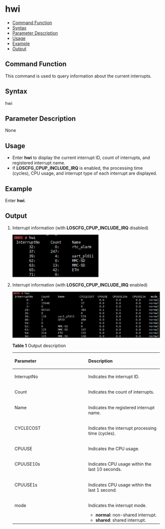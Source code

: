 # hwi<a name="EN-US_TOPIC_0000001051690311"></a>

-   [Command Function](#section445335110416)
-   [Syntax](#section1795712553416)
-   [Parameter Description](#section92544592410)
-   [Usage](#section104151141252)
-   [Example](#section11545171957)
-   [Output](#section075617368542)

## Command Function<a name="section445335110416"></a>

This command is used to query information about the current interrupts.

## Syntax<a name="section1795712553416"></a>

hwi

## Parameter Description<a name="section92544592410"></a>

None

## Usage<a name="section104151141252"></a>

-   Enter  **hwi**  to display the current interrupt ID, count of interrupts, and registered interrupt name.
-   If  **LOSCFG\_CPUP\_INCLUDE\_IRQ**  is enabled, the processing time \(cycles\), CPU usage, and interrupt type of each interrupt are displayed.

## Example<a name="section11545171957"></a>

Enter  **hwi**.

## Output<a name="section075617368542"></a>

1.  Interrupt information \(with  **LOSCFG\_CPUP\_INCLUDE\_IRQ**  disabled\)

    ![](figures/en-us_image_0000001053826366.png)

2.  Interrupt information \(with  **LOSCFG\_CPUP\_INCLUDE\_IRQ**  enabled\)

    ![](figures/en-us_image_0000001052810304.png)

    **Table  1**  Output description

    <a name="table809mcpsimp"></a>
    <table><thead align="left"><tr id="row814mcpsimp"><th class="cellrowborder" valign="top" width="50%" id="mcps1.2.3.1.1"><p id="p816mcpsimp"><a name="p816mcpsimp"></a><a name="p816mcpsimp"></a>Parameter</p>
    </th>
    <th class="cellrowborder" valign="top" width="50%" id="mcps1.2.3.1.2"><p id="p818mcpsimp"><a name="p818mcpsimp"></a><a name="p818mcpsimp"></a>Description</p>
    </th>
    </tr>
    </thead>
    <tbody><tr id="row20360171311398"><td class="cellrowborder" valign="top" width="50%" headers="mcps1.2.3.1.1 "><p id="p172391401402"><a name="p172391401402"></a><a name="p172391401402"></a>InterruptNo</p>
    </td>
    <td class="cellrowborder" valign="top" width="50%" headers="mcps1.2.3.1.2 "><p id="p42381940174013"><a name="p42381940174013"></a><a name="p42381940174013"></a>Indicates the interrupt ID.</p>
    </td>
    </tr>
    <tr id="row262535153913"><td class="cellrowborder" valign="top" width="50%" headers="mcps1.2.3.1.1 "><p id="p1823824014402"><a name="p1823824014402"></a><a name="p1823824014402"></a>Count</p>
    </td>
    <td class="cellrowborder" valign="top" width="50%" headers="mcps1.2.3.1.2 "><p id="p14237040144018"><a name="p14237040144018"></a><a name="p14237040144018"></a>Indicates the count of interrupts.</p>
    </td>
    </tr>
    <tr id="row9683953153916"><td class="cellrowborder" valign="top" width="50%" headers="mcps1.2.3.1.1 "><p id="p6236124084018"><a name="p6236124084018"></a><a name="p6236124084018"></a>Name</p>
    </td>
    <td class="cellrowborder" valign="top" width="50%" headers="mcps1.2.3.1.2 "><p id="p18235164014401"><a name="p18235164014401"></a><a name="p18235164014401"></a>Indicates the registered interrupt name.</p>
    </td>
    </tr>
    <tr id="row85721136402"><td class="cellrowborder" valign="top" width="50%" headers="mcps1.2.3.1.1 "><p id="p1123434017409"><a name="p1123434017409"></a><a name="p1123434017409"></a>CYCLECOST</p>
    </td>
    <td class="cellrowborder" valign="top" width="50%" headers="mcps1.2.3.1.2 "><p id="p2023424094014"><a name="p2023424094014"></a><a name="p2023424094014"></a>Indicates the interrupt processing time (cycles).</p>
    </td>
    </tr>
    <tr id="row19180126151415"><td class="cellrowborder" valign="top" width="50%" headers="mcps1.2.3.1.1 "><p id="p6233040164020"><a name="p6233040164020"></a><a name="p6233040164020"></a>CPUUSE</p>
    </td>
    <td class="cellrowborder" valign="top" width="50%" headers="mcps1.2.3.1.2 "><p id="p5232840104015"><a name="p5232840104015"></a><a name="p5232840104015"></a>Indicates the CPU usage.</p>
    </td>
    </tr>
    <tr id="row511517331702"><td class="cellrowborder" valign="top" width="50%" headers="mcps1.2.3.1.1 "><p id="p14231040164014"><a name="p14231040164014"></a><a name="p14231040164014"></a>CPUUSE10s</p>
    </td>
    <td class="cellrowborder" valign="top" width="50%" headers="mcps1.2.3.1.2 "><p id="p1323011409405"><a name="p1323011409405"></a><a name="p1323011409405"></a>Indicates CPU usage within the last 10 seconds.</p>
    </td>
    </tr>
    <tr id="row1868124415413"><td class="cellrowborder" valign="top" width="50%" headers="mcps1.2.3.1.1 "><p id="p9681144414114"><a name="p9681144414114"></a><a name="p9681144414114"></a>CPUUSE1s</p>
    </td>
    <td class="cellrowborder" valign="top" width="50%" headers="mcps1.2.3.1.2 "><p id="p76814443417"><a name="p76814443417"></a><a name="p76814443417"></a>Indicates CPU usage within the last 1 second.</p>
    </td>
    </tr>
    <tr id="row7681164454112"><td class="cellrowborder" valign="top" width="50%" headers="mcps1.2.3.1.1 "><p id="p1968124412411"><a name="p1968124412411"></a><a name="p1968124412411"></a>mode</p>
    </td>
    <td class="cellrowborder" valign="top" width="50%" headers="mcps1.2.3.1.2 "><p id="p268134415419"><a name="p268134415419"></a><a name="p268134415419"></a>Indicates the interrupt mode.</p>
    <a name="ul682912412419"></a><a name="ul682912412419"></a><ul id="ul682912412419"><li><strong id="b1211610663719"><a name="b1211610663719"></a><a name="b1211610663719"></a>normal</strong>: non-shared interrupt.</li><li><strong id="b65931332173920"><a name="b65931332173920"></a><a name="b65931332173920"></a>shared</strong>: shared interrupt.</li></ul>
    </td>
    </tr>
    </tbody>
    </table>


